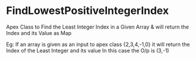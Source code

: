 # FindLowestPositiveIntegerIndex
Apex Class to Find the Least Integer Index in a Given Array &amp; will return the Index and its Value as Map

Eg: If an array is given as an input to apex class {2,3,4,-1,0} it will return the Index of the Least Integer and its value 
In this case the O/p is (3,-1)
